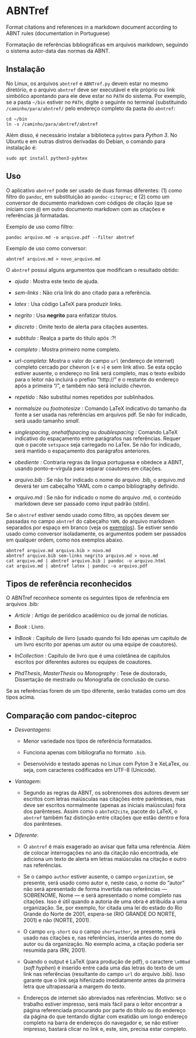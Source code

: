 # ABNTref

Format citations and references in a markdown document according to ABNT rules
(documentation in Portuguese)

Formatação de referências bibliográficas em arquivos markdown, seguindo
o sistema autor-data das normas da ABNT.

## Instalação

No Linux, os arquivos `abntref` e `ABNTref.py` devem estar no mesmo diretório,
e o arquivo `abntref` deve ser executável e ele próprio ou link simbólico
apontando para ele deve estar no `PATH` do sistema. Por exemplo, se a pasta
`~/bin` estiver no `PATH`, digite o seguinte no terminal (substituindo
`/caminho/para/abntref/` pelo endereço completo da pasta do `abntref`:

```
cd ~/bin
ln -s /caminho/para/abntref/abntref
```

Além disso, é necessário instalar a biblioteca `pybtex` para *Python 3*. No
Ubuntu e em outras distros derivadas do Debian, o comando para instalação é:

```
sudo apt install python3-pybtex
```

## Uso

O aplicativo `abntref` pode ser usado de duas formas diferentes: (1) como
filtro do `pandoc`, em substituição ao `pandoc-citeproc`; e (2) como um conversor de
documento markdown com códigos de citação (que se iniciam com `@`) em outro
documento markdown com as citações e referências já formatadas.

Exemplo de uso como filtro:

```
pandoc arquivo.md -o arquivo.pdf --filter abntref
```

Exemplo de uso como conversor:

```
abntref arquivo.md > novo_arquivo.md
```

O `abntref` possui alguns argumentos que modificam o resultado obtido:

  - *ajuda* : Mostra este texto de ajuda.

  - *sem-links* : Não cria link do ano citado para a referência.

  - *latex* : Usa código LaTeX para produzir links.

  - *negrito* : Usa **negrito** para enfatizar títulos.

  - *discreto* : Omite texto de alerta para citações ausentes.

  - *subtítulo* : Realça a parte do título após :?!

  - *completo* : Mostra primeiro nome completo.

  - *url-completa*: Mostra o valor do campo `url` (endereço de internet)
    completo cercado por chevron (`<` e `>`) e sem link ativo. Se esta opção
    estiver ausente, o endereço no link será completo, mas o texto exibido
    para o leitor não incluirá o prefixo “http://” e o restante do endereço
    após a primeira “/”, e também não será incluído chevron.

  - *repetido* : Não substitui nomes repetidos por sublinhados.

  - *normalsize* ou *footnotesize* : Comando LaTeX indicativo do tamanho da
    fonte a ser usada nas referências em arquivos pdf. Se não for indicado,
    será usado tamanho *small*.

  - *singlespacing*, *onehalfspacing* ou *doublespacing* : Comando LaTeX
    indicativo do espaçamento entre parágrafos nas referências. Requer que o
    pacote `setspace` seja carregado no LaTex. Se não for indicado, será
    mantido o espaçamento dos parágrafos anteriores.

  - *obediente* : Contraria regras da língua portuguesa e obedece a ABNT,
    usando ponto-e-vírgula para separar coautores em citações.

  - *arquivo.bib* : Se não for indicado o nome do arquivo .bib, o arquivo.md
    deverá ter um cabeçalho YAML com o campo bibliography definido.

  - *arquivo.md* : Se não for indicado o nome do arquivo .md, o conteúdo
    markdown deve ser passado como input padrão (stdin).


Se o `abntref` estiver sendo usado como filtro, as opções devem ser passadas no
campo `abntref` do cabeçalho `YAML` do arquivo markdown separados por espaço em
branco (veja os [exemplos](https://github.com/jalvesaq/abntref/exemplos)).
Se estiver sendo usado como conversor isoladamente, os argumentos podem ser
passados em qualquer ordem, como nos exemplos abaixo.

```
abntref arquivo.md arquivo.bib > novo.md
abntref arquivo.bib sem-links negrito arquivo.md > novo.md
cat arquivo.md | abntref arquivo.bib | pandoc -o arquivo.html
cat arquivo.md | abntref latex | pandoc -o arquivo.pdf
```

## Tipos de referência reconhecidos

O ABNTref reconhece somente os seguintes tipos de referência em arquivos .bib:

  - *Article* : Artigo de periódico acadêmico ou de jornal de notícias.

  - *Book* : Livro.

  - *InBook* : Capítulo de livro (usado quando foi lido apenas um capítulo de
    um livro escrito por apenas um autor ou uma equipe de coautores).

  - *InCollection* : Capítulo de livro que é uma coletânea de capítulos
    escritos por diferentes autores ou equipes de coautores.

  - *PhdThesis*, *MasterThesis* ou *Monography* : Tese de doutorado,
    Dissertação de mestrado ou Monografia de conclusão de curso.

Se as referências forem de um tipo diferente, serão tratadas como um dos tipos acima.


## Comparação com pandoc-citeproc

  - *Desvantagens*:
 
    - Menor variedade nos tipos de referência formatados.

    - Funciona apenas com bibliografia no formato `.bib`.

    - Desenvolvido e testado apenas no Linux com Pyton 3 e XeLaTex, ou seja,
      com caracteres codificados em UTF-8 (Unicode).

  - *Vantagem*:

    - Segundo as regras da ABNT, os sobrenomes dos autores devem ser escritos
      com letras maiúsculas nas citações entre parênteses, mas deve ser
      escritos normalmente (apenas as iniciais maiúsculas) fora dos
      parênteses. Assim como o `abnTeX2cite`, pacote do LaTeX, o `abntref`
      também faz distinção entre citações que estão dentro e fora dos
      parênteses.

  - *Diferente*:

    - O `abntref` é mais exagerado ao avisar que falta uma referência. Além de
      colocar interrogações no ano da citação não encontrada, ele adiciona um
      texto de alerta em letras maiúsculas na citação e outro nas referências.

    - Se o campo `author` estiver ausente, o campo `organization`, se
      presente, será usado como autor e, neste caso, o nome do “autor” não
      será apresentado de forma invertida nas referências — SOBRENOME, Nome —
      e será apresentado o nome completo nas citações. Isso é útil quando a
      autoria de uma obra é atribuída a uma organização. Se, por exemplo, for
      citada uma lei do estado do Rio Grande do Norte de 2001, espera-se (RIO
      GRANDE DO NORTE, 2001) e não (NORTE, 2001).

    - O campo `org-short` ou o campo `shortauthor`, se presente, será usado
      nas citações e, nas referências, inserida antes do nome do autor ou da
      organização. No exemplo acima, a citação poderia ser resumida para
      (RN, 2001).

    - Quando o output é LaTeX (para produção de pdf), o caractere `\x00ad`
      (*soft hyphen*) é inserido entre cada uma das letras do texto de um link
      nas referências (resultante do campo `url` do arquivo .bib). Isso
      garante que o link seja hifenizado imediatamente antes da primeira letra
      que ultrapassaria a margem do texto.

    - Endereços de internet são abreviados nas referências. Motivo: se o
      trabalho estiver impresso, será mais fácil para o leitor encontrar a
      página referenciada procurando por parte do título ou do endereço da
      página do que tentando digitar com exatidão um longo endereço completo
      na barra de endereços do navegador e, se não estiver impresso, bastará
      clicar no link e, este, sim, precisa estar completo.
